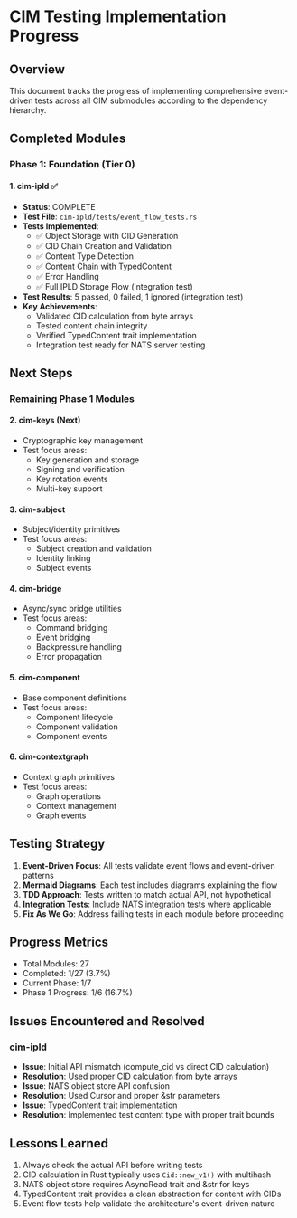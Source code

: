 # CIM Testing Implementation Progress

## Overview

This document tracks the progress of implementing comprehensive event-driven tests across all CIM submodules according to the dependency hierarchy.

## Completed Modules

### Phase 1: Foundation (Tier 0)

#### 1. cim-ipld ✅
- **Status**: COMPLETE
- **Test File**: `cim-ipld/tests/event_flow_tests.rs`
- **Tests Implemented**:
  - ✅ Object Storage with CID Generation
  - ✅ CID Chain Creation and Validation
  - ✅ Content Type Detection
  - ✅ Content Chain with TypedContent
  - ✅ Error Handling
  - ✅ Full IPLD Storage Flow (integration test)
- **Test Results**: 5 passed, 0 failed, 1 ignored (integration test)
- **Key Achievements**:
  - Validated CID calculation from byte arrays
  - Tested content chain integrity
  - Verified TypedContent trait implementation
  - Integration test ready for NATS server testing

## Next Steps

### Remaining Phase 1 Modules

#### 2. cim-keys (Next)
- Cryptographic key management
- Test focus areas:
  - Key generation and storage
  - Signing and verification
  - Key rotation events
  - Multi-key support

#### 3. cim-subject
- Subject/identity primitives
- Test focus areas:
  - Subject creation and validation
  - Identity linking
  - Subject events

#### 4. cim-bridge
- Async/sync bridge utilities
- Test focus areas:
  - Command bridging
  - Event bridging
  - Backpressure handling
  - Error propagation

#### 5. cim-component
- Base component definitions
- Test focus areas:
  - Component lifecycle
  - Component validation
  - Component events

#### 6. cim-contextgraph
- Context graph primitives
- Test focus areas:
  - Graph operations
  - Context management
  - Graph events

## Testing Strategy

1. **Event-Driven Focus**: All tests validate event flows and event-driven patterns
2. **Mermaid Diagrams**: Each test includes diagrams explaining the flow
3. **TDD Approach**: Tests written to match actual API, not hypothetical
4. **Integration Tests**: Include NATS integration tests where applicable
5. **Fix As We Go**: Address failing tests in each module before proceeding

## Progress Metrics

- Total Modules: 27
- Completed: 1/27 (3.7%)
- Current Phase: 1/7
- Phase 1 Progress: 1/6 (16.7%)

## Issues Encountered and Resolved

### cim-ipld
- **Issue**: Initial API mismatch (compute_cid vs direct CID calculation)
- **Resolution**: Used proper CID calculation from byte arrays
- **Issue**: NATS object store API confusion
- **Resolution**: Used Cursor and proper &str parameters
- **Issue**: TypedContent trait implementation
- **Resolution**: Implemented test content type with proper trait bounds

## Lessons Learned

1. Always check the actual API before writing tests
2. CID calculation in Rust typically uses `Cid::new_v1()` with multihash
3. NATS object store requires AsyncRead trait and &str for keys
4. TypedContent trait provides a clean abstraction for content with CIDs
5. Event flow tests help validate the architecture's event-driven nature 